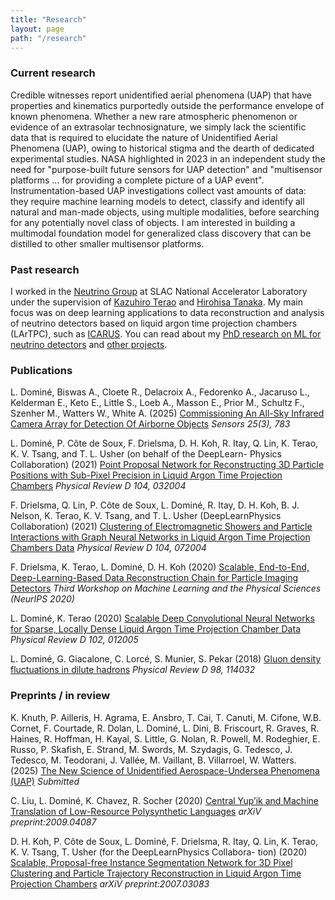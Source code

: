 ```yaml
---
title: "Research"
layout: page
path: "/research"
---
```


### Current research
Credible witnesses report unidentified aerial phenomena (UAP) that have properties and kinematics purportedly outside the performance envelope of known phenomena.
Whether a new rare atmospheric phenomenon or evidence of an extrasolar technosignature, we simply lack the scientific data that is required to elucidate the nature of Unidentified Aerial Phenomena (UAP), owing to historical stigma and the dearth of dedicated experimental studies.
NASA highlighted in 2023 in an independent study the need for "purpose-built future sensors for UAP detection" and "multisensor platforms ... for providing a complete picture of a UAP event".
Instrumentation-based UAP investigations collect vast amounts of data: they require machine learning models to detect, classify and identify all natural and man-made objects, using multiple modalities, before searching for any potentially novel class of objects.
I am interested in building a multimodal foundation model for generalized class discovery that  can be distilled to other smaller multisensor platforms.

### Past research
I worked in the [Neutrino Group](https://sites.slac.stanford.edu/neutrino/) at SLAC National Accelerator Laboratory under the supervision of [Kazuhiro Terao](http://www.codingkazu.com) and [Hirohisa Tanaka](https://profiles.stanford.edu/hirohisa-tanaka). My main focus was on deep learning applications to data reconstruction and analysis of neutrino detectors based on liquid argon time projection chambers (LArTPC), such as [ICARUS](https://icarus.fnal.gov/).
You can read about my [PhD research on ML for neutrino detectors](/neutrino) and [other projects](/projects).

### Publications
L. Dominé, Biswas A., Cloete R., Delacroix A., Fedorenko A., Jacaruso L., Kelderman E., Keto E., Little S., Loeb A., Masson E., Prior
M., Schultz F., Szenher M., Watters W., White A. (2025) [Commissioning An All-Sky Infrared Camera Array for Detection Of Airborne
Objects](https://www.mdpi.com/1424-8220/25/3/783) *Sensors 25(3), 783*

L. Dominé, P. Côte de Soux, F. Drielsma, D. H. Koh, R. Itay, Q. Lin, K. Terao, K. V. Tsang, and T. L. Usher (on behalf of the DeepLearn-
Physics Collaboration) (2021) [Point Proposal Network for Reconstructing 3D Particle Positions with Sub-Pixel Precision in Liquid
Argon Time Projection Chambers](https://journals.aps.org/prd/abstract/10.1103/PhysRevD.104.032004) *Physical Review D 104, 032004*

F. Drielsma, Q. Lin, P. Côte de Soux, L. Dominé, R. Itay, D. H. Koh, B. J. Nelson, K. Terao, K. V. Tsang, and T. L. Usher (DeepLearnPhysics
Collaboration) (2021) [Clustering of Electromagnetic Showers and Particle Interactions with Graph Neural Networks in Liquid Argon
Time Projection Chambers Data](https://journals.aps.org/prd/abstract/10.1103/PhysRevD.104.072004) *Physical Review D 104, 072004*

F. Drielsma, K. Terao, L. Dominé, D. H. Koh (2020) [Scalable, End-to-End, Deep-Learning-Based Data Reconstruction Chain for
Particle Imaging Detectors](https://ml4physicalsciences.github.io/2020/files/NeurIPS_ML4PS_2020_149.pdf) *Third Workshop on Machine Learning and the Physical Sciences (NeurIPS 2020)*

L. Dominé, K. Terao (2020) [Scalable Deep Convolutional Neural Networks for Sparse, Locally Dense Liquid Argon Time Projection
Chamber Data](https://journals.aps.org/prd/abstract/10.1103/PhysRevD.102.012005) *Physical Review D 102, 012005*

L. Dominé, G. Giacalone, C. Lorcé, S. Munier, S. Pekar (2018) [Gluon density fluctuations in dilute hadrons](https://journals.aps.org/prd/abstract/10.1103/PhysRevD.98.114032) *Physical Review D 98, 114032*

### Preprints / in review
K. Knuth, P. Ailleris, H. Agrama, E. Ansbro, T. Cai, T. Canuti, M. Cifone, W.B. Cornet, F. Courtade, R. Dolan, L. Dominé, L. Dini, B.
Friscourt, R. Graves, R. Haines, R. Hoffman, H. Kayal, S. Little, G. Nolan, R. Powell, M. Rodeghier, E. Russo, P. Skafish, E. Strand, M.
Swords, M. Szydagis, G. Tedesco, J. Tedesco, M. Teodorani, J. Vallée, M. Vaillant, B. Villarroel, W. Watters. (2025) [The New Science
of Unidentified Aerospace-Undersea Phenomena (UAP)](https://www.arxiv.org/abs/2502.06794) *Submitted*

C. Liu, L. Dominé, K. Chavez, R. Socher (2020) [Central Yup’ik and Machine Translation of Low-Resource Polysynthetic Languages](https://arxiv.org/abs/2009.04087)
*arXiV preprint:2009.04087*

D. H. Koh, P. Côte de Soux, L. Dominé, F. Drielsma, R. Itay, Q. Lin, K. Terao, K. V. Tsang, T. Usher (for the DeepLearnPhysics Collabora-
tion) (2020) [Scalable, Proposal-free Instance Segmentation Network for 3D Pixel Clustering and Particle Trajectory Reconstruction
in Liquid Argon Time Projection Chambers](https://arxiv.org/abs/2007.03083) *arXiV preprint:2007.03083*

